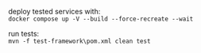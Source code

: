 deploy tested services with:   
`docker compose up -V --build --force-recreate --wait`   

run tests:   
`mvn -f test-framework\pom.xml clean test`